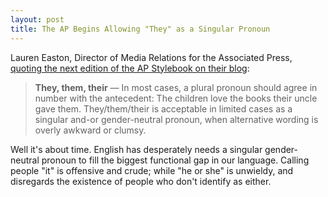 ```yaml
---
layout: post
title: The AP Begins Allowing "They" as a Singular Pronoun
---
```


Lauren Easton, Director of Media Relations for the Associated Press, [quoting the next edition of the AP Stylebook on their blog][1]:

> **They, them, their** — In most cases, a plural pronoun should agree in number with the antecedent: The children love the books their uncle gave them. They/them/their is acceptable in limited cases as a singular and-or gender-neutral pronoun, when alternative wording is overly awkward or clumsy. 

Well it's about time. English has desperately needs a singular gender-neutral pronoun to fill the biggest functional gap in our language. Calling people "it" is offensive and crude; while "he or she" is unwieldy, and disregards the existence of people who don't identify as either.

[1]: https://blog.ap.org/products-and-services/making-a-case-for-a-singular-they
